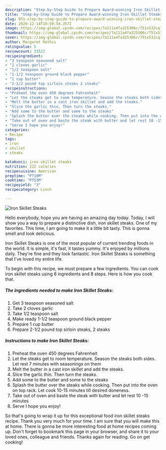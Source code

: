 ```yaml
---
description: "Step-by-Step Guide to Prepare Award-winning Iron Skillet Steaks"
title: "Step-by-Step Guide to Prepare Award-winning Iron Skillet Steaks"
slug: 951-step-by-step-guide-to-prepare-award-winning-iron-skillet-steaks
date: 2020-12-14T10:59:54.357Z
image: https://img-global.cpcdn.com/recipes/7a111a4fa325306c/751x532cq70/iron-skillet-steaks-recipe-main-photo.jpg
thumbnail: https://img-global.cpcdn.com/recipes/7a111a4fa325306c/751x532cq70/iron-skillet-steaks-recipe-main-photo.jpg
cover: https://img-global.cpcdn.com/recipes/7a111a4fa325306c/751x532cq70/iron-skillet-steaks-recipe-main-photo.jpg
author: Margaret Mathis
ratingvalue: 5
reviewcount: 33522
recipeingredient:
- "3 teaspoon seasoned salt"
- "2 cloves garlic"
- "1/2 teaspoon salt"
- "1-1/2 teaspoon ground black pepper"
- "1 cup butter"
- "2-1/2 pound top sirloin steaks 2 steaks"
recipeinstructions:
- "Preheat the oven 450 degrees Fahrenheit"
- "Let the steaks get to room temperature. Season the steaks both sides. Let rest 7 minutes with seasonings on them"
- "Melt the butter in a cast iron skillet and add the steaks."
- "Slice the garlic thin. Then turn the steaks."
- "Add some to the butter and some to the steaks"
- "Splash the butter over the steaks while cooking. Then put into the oven on top rack. Let cook 10-15 minutes till desired doneness."
- "Take out of oven and baste the steak with butter and let rest 10 -15 minutes"
- "Serve I hope you enjoy!"
categories:
- Recipe
tags:
- iron
- skillet
- steaks

katakunci: iron skillet steaks 
nutrition: 222 calories
recipecuisine: American
preptime: "PT10M"
cooktime: "PT53M"
recipeyield: "3"
recipecategory: Lunch

---
```



![Iron Skillet Steaks](https://img-global.cpcdn.com/recipes/7a111a4fa325306c/751x532cq70/iron-skillet-steaks-recipe-main-photo.jpg)

Hello everybody, hope you are having an amazing day today. Today, I will show you a way to prepare a distinctive dish, iron skillet steaks. One of my favorites. This time, I am going to make it a little bit tasty. This is gonna smell and look delicious.



Iron Skillet Steaks is one of the most popular of current trending foods in the world. It is simple, it's fast, it tastes yummy. It's enjoyed by millions daily. They're fine and they look fantastic. Iron Skillet Steaks is something that I've loved my entire life.


To begin with this recipe, we must prepare a few ingredients. You can cook iron skillet steaks using 6 ingredients and 8 steps. Here is how you cook that.

<!--inarticleads1-->

##### The ingredients needed to make Iron Skillet Steaks:

1. Get 3 teaspoon seasoned salt
1. Take 2 cloves garlic
1. Take 1/2 teaspoon salt
1. Make ready 1-1/2 teaspoon ground black pepper
1. Prepare 1 cup butter
1. Prepare 2-1/2 pound top sirloin steaks, 2 steaks




<!--inarticleads2-->

##### Instructions to make Iron Skillet Steaks:

1. Preheat the oven 450 degrees Fahrenheit
1. Let the steaks get to room temperature. Season the steaks both sides. Let rest 7 minutes with seasonings on them
1. Melt the butter in a cast iron skillet and add the steaks.
1. Slice the garlic thin. Then turn the steaks.
1. Add some to the butter and some to the steaks
1. Splash the butter over the steaks while cooking. Then put into the oven on top rack. Let cook 10-15 minutes till desired doneness.
1. Take out of oven and baste the steak with butter and let rest 10 -15 minutes
1. Serve I hope you enjoy!




So that's going to wrap it up for this exceptional food iron skillet steaks recipe. Thank you very much for your time. I am sure that you will make this at home. There is gonna be more interesting food at home recipes coming up. Don't forget to bookmark this page in your browser, and share it to your loved ones, colleague and friends. Thanks again for reading. Go on get cooking!
